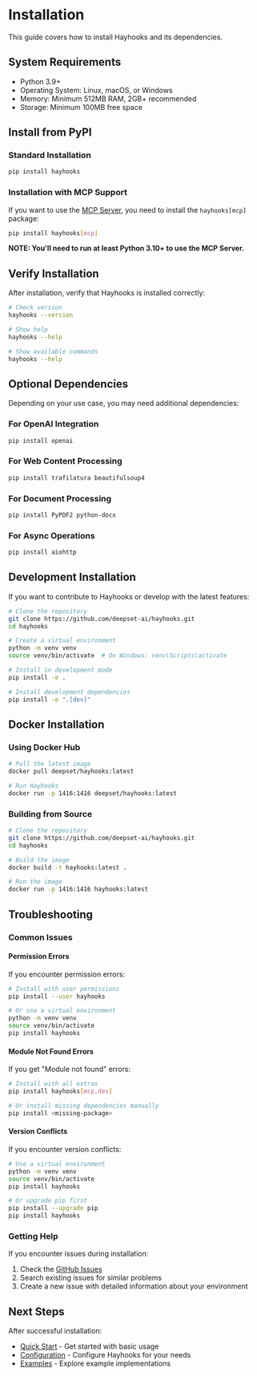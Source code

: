 # Installation

This guide covers how to install Hayhooks and its dependencies.

## System Requirements

- Python 3.9+
- Operating System: Linux, macOS, or Windows
- Memory: Minimum 512MB RAM, 2GB+ recommended
- Storage: Minimum 100MB free space

## Install from PyPI

### Standard Installation

```bash
pip install hayhooks
```

### Installation with MCP Support

If you want to use the [MCP Server](../features/mcp-support.md), you need to install the `hayhooks[mcp]` package:

```bash
pip install hayhooks[mcp]
```

**NOTE: You'll need to run at least Python 3.10+ to use the MCP Server.**

## Verify Installation

After installation, verify that Hayhooks is installed correctly:

```bash
# Check version
hayhooks --version

# Show help
hayhooks --help

# Show available commands
hayhooks --help
```

## Optional Dependencies

Depending on your use case, you may need additional dependencies:

### For OpenAI Integration

```bash
pip install openai
```

### For Web Content Processing

```bash
pip install trafilatura beautifulsoup4
```

### For Document Processing

```bash
pip install PyPDF2 python-docx
```

### For Async Operations

```bash
pip install aiohttp
```

## Development Installation

If you want to contribute to Hayhooks or develop with the latest features:

```bash
# Clone the repository
git clone https://github.com/deepset-ai/hayhooks.git
cd hayhooks

# Create a virtual environment
python -m venv venv
source venv/bin/activate  # On Windows: venv\Scripts\activate

# Install in development mode
pip install -e .

# Install development dependencies
pip install -e ".[dev]"
```

## Docker Installation

### Using Docker Hub

```bash
# Pull the latest image
docker pull deepset/hayhooks:latest

# Run Hayhooks
docker run -p 1416:1416 deepset/hayhooks:latest
```

### Building from Source

```bash
# Clone the repository
git clone https://github.com/deepset-ai/hayhooks.git
cd hayhooks

# Build the image
docker build -t hayhooks:latest .

# Run the image
docker run -p 1416:1416 hayhooks:latest
```

## Troubleshooting

### Common Issues

#### Permission Errors

If you encounter permission errors:

```bash
# Install with user permissions
pip install --user hayhooks

# Or use a virtual environment
python -m venv venv
source venv/bin/activate
pip install hayhooks
```

#### Module Not Found Errors

If you get "Module not found" errors:

```bash
# Install with all extras
pip install hayhooks[mcp,dev]

# Or install missing dependencies manually
pip install <missing-package>
```

#### Version Conflicts

If you encounter version conflicts:

```bash
# Use a virtual environment
python -m venv venv
source venv/bin/activate
pip install hayhooks

# Or upgrade pip first
pip install --upgrade pip
pip install hayhooks
```

### Getting Help

If you encounter issues during installation:

1. Check the [GitHub Issues](https://github.com/deepset-ai/hayhooks/issues)
2. Search existing issues for similar problems
3. Create a new issue with detailed information about your environment

## Next Steps

After successful installation:

- [Quick Start](quick-start.md) - Get started with basic usage
- [Configuration](configuration.md) - Configure Hayhooks for your needs
- [Examples](../examples/overview.md) - Explore example implementations
